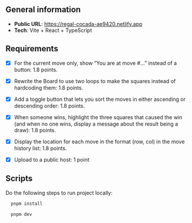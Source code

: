 ## General information

- **Public URL**: https://regal-cocada-ae9420.netlify.app
- **Tech**: Vite + React + TypeScript

## Requirements

- [x] For the current move only, show “You are at move #…” instead of a button: 1.8 points.

- [x] Rewrite the Board to use two loops to make the squares instead of hardcoding them: 1.8 points.

- [x] Add a toggle button that lets you sort the moves in either ascending or descending order: 1.8 points.

- [x] When someone wins, highlight the three squares that caused the win (and when no one wins, display a message about the result being a draw): 1.8 points.

- [x] Display the location for each move in the format (row, col) in the move history list: 1.8 points.

- [x] Upload to a public host: 1 point

## Scripts

Do the following steps to run project locally:

```js
  pnpm install
```

```js
  pnpm dev
```
